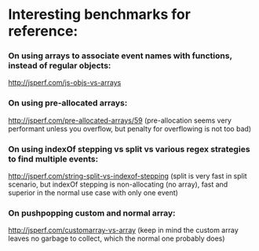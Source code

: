 # Interesting benchmarks for reference:

### On using arrays to associate event names with functions, instead of regular objects:

http://jsperf.com/js-objs-vs-arrays

### On using pre-allocated arrays:

http://jsperf.com/pre-allocated-arrays/59 (pre-allocation seems very performant unless you overflow, but penalty for overflowing is not too bad)

### On using indexOf stepping vs split vs various regex strategies to find multiple events:

http://jsperf.com/string-split-vs-indexof-stepping (split is very fast in split scenario, but indexOf stepping is non-allocating (no array), fast and superior in the normal use case with only one event)

### On pushpopping custom and normal array:

http://jsperf.com/customarray-vs-array (keep in mind the custom array leaves no garbage to collect, which the normal one probably does)
